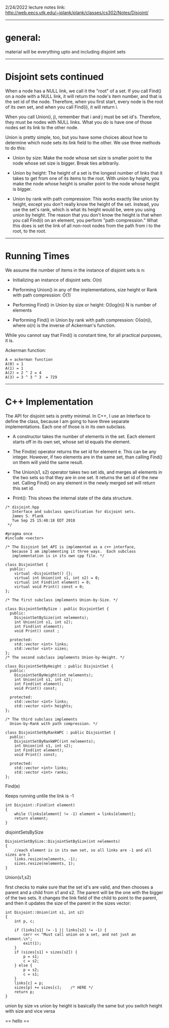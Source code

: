 2/24/2022
lecture notes link: http://web.eecs.utk.edu/~jplank/plank/classes/cs302/Notes/Disjoint/

---
# general:

material will be everything upto and including disjoint sets

---
# Disjoint sets continued



When a node has a NULL link, we call it the "root" of a set. If you call Find() on a node with a NULL link, it will return the node's item number, and that is the set id of the node. Therefore, when you first start, every node is the root of its own set, and when you call Find(i), it will return i.

When you call Union(i, j), remember that i and j must be set id's. Therefore, they must be nodes with NULL links. What you do is have one of those nodes set its link to the other node.


Union is pretty simple, too, but you have some choices about how to determine which node sets its link field to the other. We use three methods to do this:

- Union by size: Make the node whose set size is smaller point to the node whose set size is bigger. Break ties arbitrarily.

- Union by height: The height of a set is the longest number of links that it takes to get from one of its items to the root. With union by height, you make the node whose height is smaller point to the node whose height is bigger.

- Union by rank with path compression: This works exactly like union by height, except you don't really know the height of the set. Instead, you use the set's rank, which is what its height would be, were you using union by height. The reason that you don't know the height is that when you call Find(i) on an element, you perform "path compression." What this does is set the link of all non-root nodes from the path from i to the root, to the root.

---
# Running Times

We assume the number of items in the instance of disjoint sets is n:
- Initializing an instance of disjoint sets: O(n)
- Performing Union() in any of the implementations, size height or Rank with path compression: O(1)

- Performing Find() in Union by size or height: O(log(n)) N is number of elements
- Performing Find() in Union by rank with path compression: O(α(n)), where α(n) is the inverse of Ackerman's function. 

While you cannot say that Find() is constant time, for all practical purposes, it is.

Ackerman function:
```
A = ackerman function 
A(0) = 1
A(1) = 1
A(2) = 2 ^ 2 = 4
A(3) = 3 ^ 3 ^ 3  = 729

```

---

# C++ Implementation

The API for disjoint sets is pretty minimal. In C++, I use an Interface to define the class, because I am going to have three separate implementations. Each one of those is in its own subclass.
- A constructor takes the number of elements in the set. Each element starts off in its own set, whose set id equals the element.

- The Find(e) operator returns the set id for element e. This can be any integer. However, if two elements are in the same set, than calling Find() on them will yield the same result.

- The Union(s1, s2) operator takes two set ids, and merges all elements in the two sets so that they are in one set. It returns the set id of the new set. Calling Find() on any element in the newly merged set will return this set id.

- Print(): This shows the internal state of the data structure.

```
/* disjoint.hpp
   Interface and subclass specification for disjoint sets.
   James S. Plank
   Tue Sep 25 15:48:18 EDT 2018
 */

#pragma once
#include <vector>

/* The Disjoint Set API is implemented as a c++ interface, 
   because I am implementing it three ways.  Each subclass
   implementation is in its own cpp file. */

class DisjointSet {
  public:
    virtual ~DisjointSet() {};
    virtual int Union(int s1, int s2) = 0;
    virtual int Find(int element) = 0;  
    virtual void Print() const = 0;
};

/* The first subclass implements Union-by-Size. */

class DisjointSetBySize : public DisjointSet {
  public:
    DisjointSetBySize(int nelements);
    int Union(int s1, int s2);
    int Find(int element); 
    void Print() const ;

  protected:
    std::vector <int> links;
    std::vector <int> sizes;
};
/* The second subclass implements Union-by-Height. */

class DisjointSetByHeight : public DisjointSet {
  public:
    DisjointSetByHeight(int nelements);
    int Union(int s1, int s2);
    int Find(int element); 
    void Print() const;

  protected:
    std::vector <int> links;
    std::vector <int> heights;
};

/* The third subclass implements 
  Union-by-Rank with path compression. */

class DisjointSetByRankWPC : public DisjointSet {
  public:
    DisjointSetByRankWPC(int nelements);
    int Union(int s1, int s2);
    int Find(int element); 
    void Print() const;

  protected:
    std::vector <int> links;
    std::vector <int> ranks;
};
```
Find(e)

Keeps running untile the link is -1
```
int Disjoint::Find(int element)
{
    while (links[element] != -1) element = links[element];
    return element;
}
```

disjointSetsBySize

```
DisjointSetBySize::DisjointSetBySize(int nelements)
{
    //each element is in its own set, so all links are -1 and all sizes are 1
    links.resize(nelements, -1);
    sizes.resize(nelements, 1);
}
```

Union(s1,s2)

first checks to make sure that the set id's are valid, and then chooses a parent and a child from s1 and s2. The parent will be the one with the bigger of the two sets. It changes the link field of the child to point to the parent, and then it updates the size of the parent in the sizes vector:

```
int Disjoint::Union(int s1, int s2)
{
    int p, c;

    if (links[s1] != -1 || links[s2] != -1) {
        cerr << "Must call union on a set, and not just an element.\n";
        exit(1);
    }
    if (sizes[s1] > sizes[s2]) {
        p = s1;
        c = s2;
    } else {
        p = s2;
        c = s1;
    }
    links[c] = p;
    sizes[p] += sizes[c];    /* HERE */
    return p;
}
```

union by size vs union by height is basically the same but you switch height with size and vice versa

== hello == 
